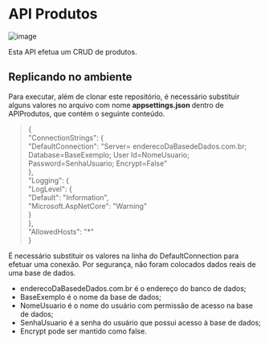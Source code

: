 # API Produtos

![image](https://user-images.githubusercontent.com/38474570/188255600-17c50a29-ccc1-4d4f-8490-821506b93fa9.png)

Esta API efetua um CRUD de produtos.

## Replicando no ambiente

Para executar, além de clonar este repositório, é necessário substituir alguns valores no arquivo com nome <b> appsettings.json </b> dentro de APIProdutos, que contém o seguinte conteúdo. 

> { <br>
  "ConnectionStrings": { <br>
    "DefaultConnection": "Server= enderecoDaBasedeDados.com.br; Database=BaseExemplo; User Id=NomeUsuario; Password=SenhaUsuario; Encrypt=False" <br>
  }, <br>
  "Logging": { <br>
    "LogLevel": { <br>
      "Default": "Information", <br>
      "Microsoft.AspNetCore": "Warning" <br>
    } <br>
  }, <br>
  "AllowedHosts": "*" <br>
}

É necessário substituir os valores na linha do DefaultConnection para efetuar uma conexão. Por segurança, não foram colocados dados reais de uma base de dados.
* enderecoDaBasedeDados.com.br é o endereço do banco de dados; 
* BaseExemplo é o nome da base de dados;
* NomeUsuario é o nome do usuário com permissão de acesso na base de dados;
* SenhaUsuario é a senha do usuário que possui acesso à base de dados;
* Encrypt pode ser mantido como false.
